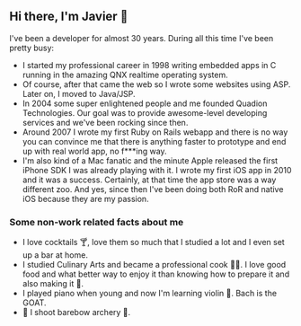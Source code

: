 ## Hi there, I'm Javier 👋
I've been a developer for almost 30 years. During all this time I've been pretty busy:
- I started my professional career in 1998 writing embedded apps in C running in the amazing QNX realtime operating system.
- Of course, after that came the web so I wrote some websites using ASP. Later on, I moved to Java/JSP.
- In 2004 some super enlightened people and me founded Quadion Technologies. Our goal was to provide awesome-level developing services and we've been rocking since then.
- Around 2007 I wrote my first Ruby on Rails webapp and there is no way you can convince me that there is anything faster to prototype and end up with real world app, no f\*\*\*ing way.
- I'm also kind of a Mac fanatic and the minute Apple released the first iPhone SDK I was already playing with it. I wrote my first iOS app in 2010 and it was a success. Certainly, at that time the app store was a way different zoo. And yes, since then I've been doing both RoR and native iOS because they are my passion.

### Some non-work related facts about me
- I love cocktails 🍸, love them so much that I studied a lot and I even set up a bar at home.
- I studied Culinary Arts and became a professional cook 🧑‍🍳. I love good food and what better way to enjoy it than knowing how to prepare it and also making it 🤣.
- I played piano when young and now I'm learning violin 🎻. Bach is the GOAT.
- 🏹 I shoot barebow archery 🎯.
